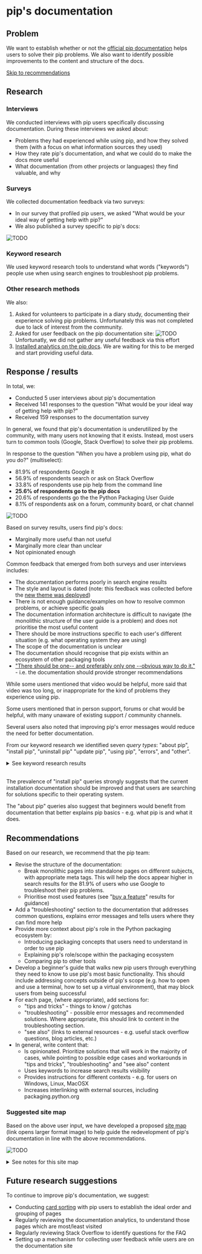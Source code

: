 # pip's documentation

## Problem

We want to establish whether or not the [official pip documentation](https://pip.pypa.io/en/stable/) helps users to solve their pip problems. We also want to identify possible improvements to the content and structure of the docs.

[Skip to recommendations](#recommendations)

## Research

### Interviews

We conducted interviews with pip users specifically discussing documentation. During these interviews we asked about:

- Problems they had experienced while using pip, and how they solved them (with a focus on what information sources they used)
- How they rate pip's documentation, and what we could do to make the docs more useful
- What documentation (from other projects or languages) they find valuable, and why

### Surveys

We collected documentation feedback via two surveys:

- In our survey that profiled pip users, we asked "What would be your ideal way of getting help with pip?"
- We also published a survey specific to pip's docs:

![TODO](https://i.imgur.com/dtTnTQJ.png)

### Keyword research

We used keyword research tools to understand what words ("keywords") people use when using search engines to troubleshoot pip problems.

### Other research methods

We also:

1. Asked for volunteers to participate in a diary study, documenting their experience solving pip problems. Unfortunately this was not completed due to lack of interest from the community.
2. Asked for user feedback on the pip documentation site:
   ![TODO](https://i.imgur.com/WJVjl8N.png)
   Unfortunatly, we did not gather any useful feedback via this effort
3. [Installed analytics on the pip docs](https://github.com/pypa/pip/pull/9146). We are waiting for this to be merged and start providing useful data.

## Response / results

In total, we:

- Conducted 5 user interviews about pip's documentation
- Received 141 responses to the question "What would be your ideal way of getting help with pip?"
- Received 159 responses to the documentation survey

In general, we found that pip's documentation is underutilized by the community, with many users not knowing that it exists. Instead, most users turn to common tools (Google, Stack Overflow) to solve their pip problems.

In response to the question "When you have a problem using pip, what do you do?" (multiselect):

- 81.9% of respondents Google it
- 56.9% of respondents search or ask on Stack Overflow
- 33.8% of respondents use pip help from the command line
- **25.6% of respondents go to the pip docs**
- 20.6% of respondents go the the Python Packaging User Guide
- 8.1% of respondents ask on a forum, community board, or chat channel

![TODO](https://i.imgur.com/qlt1b4n.png)

Based on survey results, users find pip's docs:

- Marginally more useful than not useful
- Marginally more clear than unclear
- Not opinionated enough

Common feedback that emerged from both surveys and user interviews includes:

- The documentation performs poorly in search engine results
- The style and layout is dated (note: this feedback was collected before the [new theme was deployed](https://github.com/pypa/pip/pull/9012))
- There is not enough guidance/examples on how to resolve common problems, or achieve specific goals
- The documentation information architecture is difficult to navigate (the monolithic structure of the user guide is a problem) and does not prioritise the most useful content
- There should be more instructions specific to each user's different situation (e.g. what operating system they are using)
- The scope of the documentation is unclear
- The documentation should recognise that pip exists within an ecosystem of other packaging tools
- ["There should be one-- and preferably only one --obvious way to do it."](https://www.python.org/dev/peps/pep-0020/) - i.e. the documentation should provide stronger recommendations

While some users mentioned that video would be helpful, more said that video was too long, or inappropriate for the kind of problems they experience using pip.

Some users mentioned that in person support, forums or chat would be helpful, with many unaware of existing support / community channels.

Several users also noted that improving pip's error messages would reduce the need for better documentation.

From our keyword research we identified seven _query types_: "about pip", "install pip", "uninstall pip" "update pip", "using pip", "errors", and "other".

<details><summary> See keyword research results</summary>

### About pip

- what is pip
- what is pip in python
- what is pip python
- what does pip mean
- what does pip stand for
- what does pip stand for python
- pip meaning

### Install pip

- get pip
- python install pip
- install pip
- installing pip
- how to install pip python
- how to install pip
- how to download pip
- how to get pip
- how to check if pip is installed
- install pip mac
- how to install pip on mac
- install pip on mac
- install pip linux
- how to install pip linux
- how to install pip on linux
- how to install pip in ubuntu
- how to install pip ubuntu
- install pip ubuntu
- ubuntu install pip
- pip windows
- install pip windows
- pip install windows
- how to install pip windows
- how to install pip in windows
- how to install pip on windows
- how to pip install on windows
- how to install pip on windows 10
- how to run pip on windows

### Uninstall pip

- how to uninstall pip
- uninstall pip
- pip uninstall

### Update pip

- how to update pip
- how to upgrade pip
- pip update
- pip upgrade
- upgrade pip
- how to upgrade pip on windows

### Using pip

- how to use pip
- how to use pip install
- how to pip install
- how to use pip python
- how to install with pip
- how to run pip
- python how to use pip
- pip install requirements.txt
- pip requirements.txt
- pip freeze
- pip update package
- pip install specific version
- pip upgrade package
- pip uninstall package

### Errors

- no module named pip
- pip command not found
- pip is not recognized
- 'pip' is not recognized as an internal or external command, operable program or batch file.
- -bash: pip: command not found
- pip is not recognized as an internal or external command
- pip install invalid syntax

### Other

- how to add pip to path
- how to check pip version
- how does pip work
- where does pip install packages
- pip vs pip3
- where is pip installed

</details>
<br/>

The prevalence of "install pip" queries strongly suggests that the current installation documentation should be improved and that users are searching for solutions specific to their operating system.

The "about pip" queries also suggest that beginners would benefit from documentation that better explains pip basics - e.g. what pip is and what it does.

## Recommendations

Based on our research, we recommend that the pip team:

- Revise the structure of the documentation:
  - Break monolithic pages into standalone pages on different subjects, with appropriate meta tags. This will help the docs appear higher in search results for the 81.9% of users who use Google to troubleshoot their pip problems.
  - Prioritise most used features (see "[buy a feature](TODO)" results for guidance)
- Add a "troubleshooting" section to the documentation that addresses common questions, explains error messages and tells users where they can find more help
- Provide more context about pip's role in the Python packaging ecosystem by:
  - Introducing packaging concepts that users need to understand in order to use pip
  - Explaining pip's role/scope within the packaging ecosystem
  - Comparing pip to other tools
- Develop a beginner's guide that walks new pip users through everything they need to know to use pip's most basic functionality. This should include addressing concepts outside of pip's scope (e.g. how to open and use a terminal, how to set up a virtual environment), that may block users from being successful
- For each page, (where appropriate), add sections for:
  - "tips and tricks" - things to know / gotchas
  - "troubleshooting" - possible error messages and recommended solutions. Where appropriate, this should link to content in the troubleshooting section.
  - "see also" (links to external resources - e.g. useful stack overflow questions, blog articles, etc.)
- In general, write content that:
  - Is opinionated. Prioritize solutions that will work in the majority of cases, while pointing to possible edge cases and workarounds in "tips and tricks", "troubleshooting" and "see also" content
  - Uses keywords to increase search results visibility
  - Provides instructions for different contexts - e.g. for users on Windows, Linux, MacOSX
  - Increases interlinking with external sources, including packaging.python.org

### Suggested site map

Based on the above user input, we have developed a proposed [site map](https://i.imgur.com/UP5q09W.png) (link opens larger format image) to help guide the redevelopment of pip's documentation in line with the above recommendations.

![TODO](https://i.imgur.com/UP5q09W.png)

<details><summary> See notes for this site map</summary>

#### Node 1.0: Quick reference

_Page purpose:_

- To give pip users a quick overview of how to install pip, and use pip's main functionality
- To link to other (more detailed) areas of the documentation

_Suggested content:_

- Quick installation guide, including how to use a virtual environment. This is necessary for user who want to install more than one Python project on their machine.
- Common commands / tasks (based on [buy a feature](TODO) data)

---

#### Node 2.0: About pip

_Page purpose:_

- To introduce pip to new users

_Suggested content:_

- Introduce pip as a command line program
- Explain what the command line is and how to use it in different operating systems
- Explain what pip is/does, and what it stands for
- Link to packaging concepts (node 2.1)
- Explain pip's scope (e.g. to install and uninstall packages) and link to other tools (node 2.2)

#### Node 2.1: Packaging concepts

_Page purpose:_

- To introduce packaging concepts for new pip users

_Suggested content:_

- What is a package?
- What types of packages are there? e.g. file types
- What is package versioning / what are requirement specifiers? (note: talk about potential dependency conflicts here)
- Where do I get packages from?
- How should I control how packages are installed on my system (e.g. virtualenv and environment isolation)
- How can I reproduce an environment / ensure repeatability? (e.g requirements files)
- What do I need to know about security? (e.g. hash checking, PyPI name squatting)
- Link to node 2.2 ("pip vs other packaging tools")

#### Node 2.2: pip vs other packaging tools

_Page purpose:_

- To compare pip to other tools with the same scope
- To highlight that pip exists within a _packaging ecosystem_ and link to other packaging tools

_Suggested content:_

- Compare pip to other installation tools - e.g. poetry, pipenv, conda. What are the features, pros and cons of each? Why do packaging users choose one over the other?
- Briefly introduce other packaging projects. Link to https://packaging.python.org/key_projects/

---

#### Node 3.0: Installing pip

_Page purpose:_

- To help pip users install pip

_Suggested content:_

- Refactor current page, emphasising pathways for different operating systems
- Add "tips and tricks", "troubleshooting" and "see also" (link to external resources) sections to provide additional help

---

#### Node 4.0: Tutorials

_Page purpose:_

- To provide a jumping off place into pip's tutorials

_Suggested content:_

- Link to tutorials, including sub pages, where appropriate

#### Node 4.1: Using pip to install your first package

_Page purpose:_

- To help new pip users get started with pip

_Suggested content:_
Step by step tutorial (possibly broken into several pages) that covers:

- Using the command line
- Installing pip (or checking pip is installed)
- Creating/activating a virtual env (use venv for this, but point to alternatives)
- Installing a package
- Showing where the package has been installed
- Deactivating/reactivating virtualenv
- Uninstalling a package

#### Node 4.2: Advanced tutorial - using pip behind a proxy

_Page purpose:_

- To help advanced pip users achieve specific goals

_Suggested content:_

- Step by step tutorial for using pip behind a proxy

NB: other advanced tutorials should be added as identified by the team and/or requested by the community.

---

#### 5.0: Using pip

_Page purpose:_

- To provide a jumping off point for the user guide and reference guide

_Suggested content:_

- Link to each subject in the user guide
- Link to reference guide

#### 5.1: User guide

_Page purpose:_

- To provide users with specific detailed instructions on pip's key features

_Suggested content:_
Break down current user guide into separate pages, or pages linked by subject. Suggested order:

- Running pip
- Installing Packages
- Uninstalling Packages
- Environment recreation with requirements files
  - sub heading: "pinned version numbers"
  - sub heading: "hash checking mode"
- Listing Packages
- Searching for Packages
- Installing from local packages
- Installing from Wheels
- Wheel bundles
- “Only if needed” Recursive Upgrade
- Configuration
- User Installs
- Command Completion
- Basic Authentication Credentials
- Using a Proxy Server (includes link to tutorial)
- Constraints Files
- Using pip from your program

Where possible, each page should include:

- "tips and tricks" for workarounds, common _gotchas_ and edge use cases
- "troubleshooting" information, linking to content in node 6.2 ("Troubleshooting error messages") where applicable
- "see also", linking to external resources (e.g. stack overflow questions, useful threads on message boards, blogs posts, etc.

Note: the following content should be moved:

- Fixing conflicting dependencies (move to node 6.2 - "Troubleshooting error messages")
- Dependency resolution backtracking (move to node 6.2 - "Troubleshooting error messages")
- Changes to the pip dependency resolver in 20.3 (move to node 7.0 - "News, changelog and roadmap")

#### 5.2: Reference guide

_Page purpose:_

- To document pip's CLI

_Suggested content:_

- https://pip.pypa.io/en/stable/reference/

---

#### 6.0: Help

_Page purpose:_

- To provide a jumping off place for users to find answers to their pip questions

_Suggested content:_

- Links to
  - 6.1 "FAQs"
  - 6.2 "Troubleshooting error messages"
  - 6.3 "Finding more help"

#### 6.1: FAQs

_Page purpose:_

- To answer common pip questions / search terms

_Suggested content:_

- What is the difference between pip and pip3?
- Where does pip install packages?
- How can I check pip's version?
- How can I add pip to my path?
- Where is pip installed?
- What does pip stand for?

See [keyword research](TODO) and [popular questions on Stack Overflow](https://stackoverflow.com/search?q=pip&s=ec4ee117-277a-4c5d-a3f5-c921ca6c5da6) for more examples.

#### 6.2: Troubleshooting error messages

_Page purpose:_

- To help pip users solve their problem when they experience an error using pip

_Suggested content:_
For each (common) error message:

- Explain what happened
- Explain why it happened
- Explain what the user can do to resolve the problem

Note: the [ResolutionImpossible](https://pip.pypa.io/en/stable/user_guide/#fixing-conflicting-dependencies) and [dependency resolution backtracking](https://pip.pypa.io/en/stable/user_guide/#dependency-resolution-backtracking)
documentation should both be moved here.

#### 6.3: Finding more help

_Page purpose:_

- To point pip users to other resources if they cannot find the information they need within the pip documentation

_Suggested content:_

- See [getting help](https://pip.pypa.io/en/stable/user_guide/#getting-help)

---

#### 7.0: News, changelog and roadmap

_Page purpose:_

- To share information about:
  - Recent changes to pip
  - Upcoming changes to pip
  - Ideas for improving pip, specifically highlighting where funding would be useful

_Suggested content:_

- [Changes to the pip dependency resolver in 20.3 (2020)](https://pip.pypa.io/en/stable/user_guide/#changes-to-the-pip-dependency-resolver-in-20-3-2020)
- Links to PSF blog posts about pip
- Link to [fundable packaging improvements](https://github.com/psf/fundable-packaging-improvements/blob/master/FUNDABLES.md)

---

#### 8.0: Contributing

_Page purpose:_

- To encourage new people to contribute to the pip project
- To demonstrate that the project values different _types_ of contributions, e.g. not just development
- To recognise past and current contributors

_Suggested content:_

- Introduction to pip as an open source project
- Contributors code of conduct
- Recognition of the different types of contributions that are valued
- Credit list of contributors, including pip maintainers

#### 8.1: Development

_Page purpose:_

- To onboard people who want to contribute code to pip

_Suggested content:_

- https://pip.pypa.io/en/stable/development/

#### 8.2: UX design

_Page purpose:_

- To onboard people who want to contribute UX (research or design) to pip
- To share UX knowledge and research results with the pip team

_Suggested content:_

- UX guidelines, and how they apply to the pip project
- Current UX initiatives (e.g. open surveys, interview slots, etc.)
- Previous research and results, including UX artifacts (e.g. personas)

#### 8.3: Documentation

_Page purpose:_

- To onboard people who want to contribute to pip's docs
- To share previous research and recommendataions related to pip's docs

_Suggested content:_

- This guide
- Writing styleguide / glossary of terms - see the [Warehouse documentation](https://warehouse.readthedocs.io/ui-principles.html#write-clearly-with-consistent-style-and-terminology) for an example.

</details>

## Future research suggestions

To continue to improve pip's documentation, we suggest:

- Conducting [card sorting](https://www.nngroup.com/articles/card-sorting-definition/) with pip users to establish the ideal order and grouping of pages
- Regularly reviewing the documentation analytics, to understand those pages which are most/least visited
- Regularly reviewing Stack Overflow to identify questions for the FAQ
- Setting up a mechanism for collecting user feedback while users are on the documentation site
